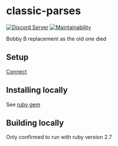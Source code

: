 # classic-parses

[![Discord Server](https://img.shields.io/discord/572880907682447380%20.svg?logo=discord&style=for-the-badge)](https://discord.gg/https://discord.gg/Y5eA3dW)
[![Maintainability](https://img.shields.io/codeclimate/maintainability/Kruhlmann/bobby-b.svg?style=for-the-badge)](https://codeclimate.com/github/Kruhlmann/bobby-b/maintainability)

Bobby B replacement as the old one died

## Setup

[Connect](https://discordapp.com/oauth2/authorize?client_id=667367466367975434&scope=bot&permissions=0)

## Installing locally

See [ruby gem](https://github.com/Kruhlmann/bobby-b/packages/322179)

## Building locally

Only confirmed to run with ruby version 2.7


